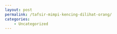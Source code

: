 ```yaml
---
layout: post
permalink: /tafsir-mimpi-kencing-dilihat-orang/
categories:
    - Uncategorized
---
```


